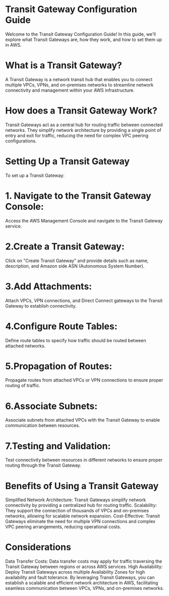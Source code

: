 
# Transit Gateway Configuration Guide
Welcome to the Transit Gateway Configuration Guide! In this guide, we'll explore what Transit Gateways are, how they work, and how to set them up in AWS.

# What is a Transit Gateway?
A Transit Gateway is a network transit hub that enables you to connect multiple VPCs, VPNs, and on-premises networks to streamline network connectivity and management within your AWS infrastructure.

# How does a Transit Gateway Work?
Transit Gateways act as a central hub for routing traffic between connected networks. They simplify network architecture by providing a single point of entry and exit for traffic, reducing the need for complex VPC peering configurations.

# Setting Up a Transit Gateway
To set up a Transit Gateway:

# 1. Navigate to the Transit Gateway Console:

Access the AWS Management Console and navigate to the Transit Gateway service.
# 2.Create a Transit Gateway:

Click on "Create Transit Gateway" and provide details such as name, description, and Amazon side ASN (Autonomous System Number).
# 3.Add Attachments:

Attach VPCs, VPN connections, and Direct Connect gateways to the Transit Gateway to establish connectivity.
# 4.Configure Route Tables:

Define route tables to specify how traffic should be routed between attached networks.
# 5.Propagation of Routes:

Propagate routes from attached VPCs or VPN connections to ensure proper routing of traffic.
# 6.Associate Subnets:

Associate subnets from attached VPCs with the Transit Gateway to enable communication between resources.
# 7.Testing and Validation:

Test connectivity between resources in different networks to ensure proper routing through the Transit Gateway.
# Benefits of Using a Transit Gateway
Simplified Network Architecture: Transit Gateways simplify network connectivity by providing a centralized hub for routing traffic.
Scalability: They support the connection of thousands of VPCs and on-premises networks, allowing for scalable network expansion.
Cost-Effective: Transit Gateways eliminate the need for multiple VPN connections and complex VPC peering arrangements, reducing operational costs.
# Considerations
Data Transfer Costs: Data transfer costs may apply for traffic traversing the Transit Gateway between regions or across AWS services.
High Availability: Deploy Transit Gateways across multiple Availability Zones for high availability and fault tolerance.
By leveraging Transit Gateways, you can establish a scalable and efficient network architecture in AWS, facilitating seamless communication between VPCs, VPNs, and on-premises networks.
